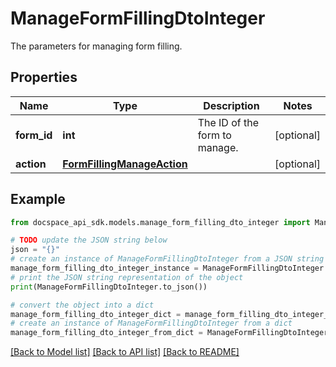 # ManageFormFillingDtoInteger
The parameters for managing form filling.

## Properties

Name | Type | Description | Notes
------------ | ------------- | ------------- | -------------
**form_id** | **int** | The ID of the form to manage. | [optional] 
**action** | [**FormFillingManageAction**](FormFillingManageAction.md) |  | [optional] 

## Example

```python
from docspace_api_sdk.models.manage_form_filling_dto_integer import ManageFormFillingDtoInteger

# TODO update the JSON string below
json = "{}"
# create an instance of ManageFormFillingDtoInteger from a JSON string
manage_form_filling_dto_integer_instance = ManageFormFillingDtoInteger.from_json(json)
# print the JSON string representation of the object
print(ManageFormFillingDtoInteger.to_json())

# convert the object into a dict
manage_form_filling_dto_integer_dict = manage_form_filling_dto_integer_instance.to_dict()
# create an instance of ManageFormFillingDtoInteger from a dict
manage_form_filling_dto_integer_from_dict = ManageFormFillingDtoInteger.from_dict(manage_form_filling_dto_integer_dict)
```
[[Back to Model list]](../README.md#documentation-for-models) [[Back to API list]](../README.md#documentation-for-api-endpoints) [[Back to README]](../README.md)


